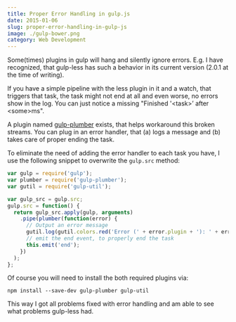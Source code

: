 ```yaml
---
title: Proper Error Handling in gulp.js
date: 2015-01-06
slug: proper-error-handling-in-gulp-js
image: ./gulp-bower.png
category: Web Development
---
```


Some(times) plugins in gulp will hang and silently ignore errors. E.g. I have recognized,
that gulp-less has such a behavior in its current version (2.0.1 at the time of writing).

If you have a simple pipeline with the less plugin in it and a watch, that triggers
that task, the task might not end at all and even worse, no errors show in the log.
You can just notice a missing "Finished '&lt;task&gt;’ after &lt;some&gt;ms".

A plugin named [gulp-plumber](https://www.npmjs.com/package/gulp-plumber) exists,
that helps workaround this broken streams. You can plug in an error handler,
that (a) logs a message and (b) takes care of proper ending the task.

To eliminate the need of adding the error handler to each task you have, I use the
following snippet to overwrite the `gulp.src` method:

```js
var gulp = require('gulp');
var plumber = require('gulp-plumber');
var gutil = require('gulp-util');

var gulp_src = gulp.src;
gulp.src = function() {
  return gulp_src.apply(gulp, arguments)
    .pipe(plumber(function(error) {
      // Output an error message
      gutil.log(gutil.colors.red('Error (' + error.plugin + '): ' + error.message));
      // emit the end event, to properly end the task
      this.emit('end');
    })
  );
};
```

Of course you will need to install the both required plugins via:

```-
npm install --save-dev gulp-plumber gulp-util
```

This way I got all problems fixed with error handling and am able to see what problems gulp-less had.
